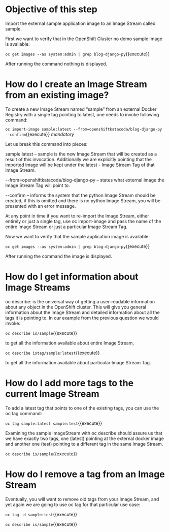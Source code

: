 
# Objective of this step

Import the external sample application image to an Image Stream called sample.

First we want to verify that in the OpenShift Cluster no demo sample image is available:

`oc get images --as system:admin | grep blog-django-py`{{execute}}

After running the command nothing is displayed.

# How do I create an Image Stream from an existing image?

To create a new Image Stream named “sample” from an external Docker Registry with a single tag pointing to latest,
one needs to invoke following command:

`oc import-image sample:latest --from=openshiftkatacoda/blog-django-py --confirm`{{execute}} *mandatory*

Let us break this command into pieces:

sample:latest – sample is the new Image Stream that will be created as a result of this invocation. Additionally we are explicitly pointing that the imported image will be kept under the latest - Image Stream Tag of that Image Stream.

--from=openshiftkatacoda/blog-django-py – states what external image the Image Stream Tag will point to.

--confirm – informs the system that the python Image Stream should be created, if this is omitted and there is no python Image Stream, you will be presented with an error message.

At any point in time if you want to re-import the Image Stream, either entirely or just a single tag, use oc import-image and pass the name of the entire Image Stream or just a particular Image Stream Tag.

Now we want to verify that the sample application image is available:

`oc get images --as system:admin | grep blog-django-py`{{execute}}

After running the command the image is displayed.

# How do I get information about Image Streams

oc describe: is the universal way of getting a user-readable information about any object in the OpenShift cluster. This will give you general information about the Image Stream and detailed information about all the tags it is pointing to. In our example from the previous question we would invoke:

`oc describe is/sample`{{execute}}

to get all the information available about entire Image Stream,

`oc describe istag/sample:latest`{{execute}}

to get all the information available about particular Image Stream Tag.

# How do I add more tags to the current Image Stream

To add a latest tag that points to one of the existing tags, you can use the oc tag command:

`oc tag sample:latest sample:test`{{execute}}

Examining the sample ImageStream with oc describe should assure us that we have exactly two tags, one (latest) pointing at the external docker image and another one (test) pointing to a different tag in the same Image Stream.

`oc describe is/sample`{{execute}}

# How do I remove a tag from an Image Stream

Eventually, you will want to remove old tags from your Image Stream, and yet again we are going to use oc tag for that particular use case:

`oc tag -d sample:test`{{execute}}

`oc describe is/sample`{{execute}}
